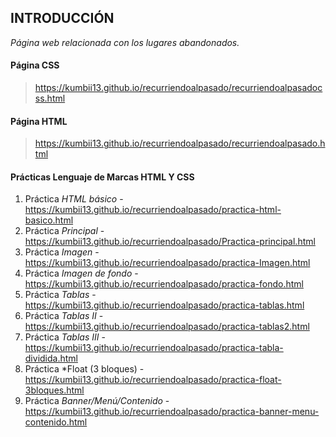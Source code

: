 ## INTRODUCCIÓN

*Página web relacionada con los lugares abandonados.*

#### Página CSS
> https://kumbii13.github.io/recurriendoalpasado/recurriendoalpasadocss.html

#### Página HTML
> https://kumbii13.github.io/recurriendoalpasado/recurriendoalpasado.html

#### Prácticas Lenguaje de Marcas HTML Y CSS 

1. Práctica *HTML básico* - https://kumbii13.github.io/recurriendoalpasado/practica-html-basico.html 
2. Práctica *Principal* - https://kumbii13.github.io/recurriendoalpasado/Practica-principal.html
3. Práctica *Imagen* - https://kumbii13.github.io/recurriendoalpasado/practica-Imagen.html
4. Práctica *Imagen de fondo* - https://kumbii13.github.io/recurriendoalpasado/practica-fondo.html
5. Práctica *Tablas* - https://kumbii13.github.io/recurriendoalpasado/practica-tablas.html
6. Práctica *Tablas II* - https://kumbii13.github.io/recurriendoalpasado/practica-tablas2.html
7. Práctica *Tablas III* - https://kumbii13.github.io/recurriendoalpasado/practica-tabla-dividida.html
8. Práctica *Float (3 bloques) - https://kumbii13.github.io/recurriendoalpasado/practica-float-3bloques.html
9. Práctica *Banner/Menú/Contenido* - https://kumbii13.github.io/recurriendoalpasado/practica-banner-menu-contenido.html
